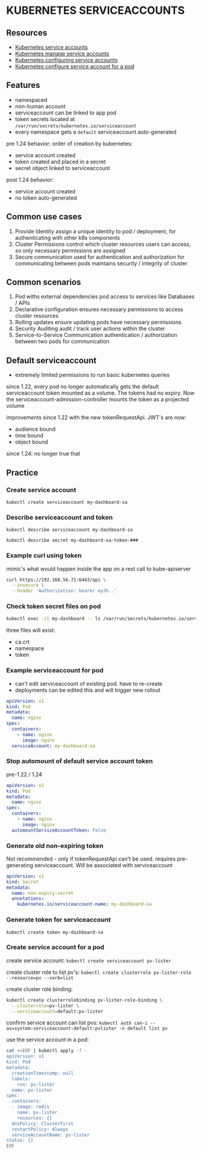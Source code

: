 # KUBERNETES SERVICEACCOUNTS

## Resources
- [Kubernetes service accounts](https://kubernetes.io/docs/concepts/security/service-accounts/)
- [Kubernetes manage service accounts](https://kubernetes.io/docs/reference/access-authn-authz/service-accounts-admin/)
- [Kubernetes configuring service accounts](https://kubernetes.io/docs/tasks/configure-pod-container/configure-service-account/)
- [Kubernetes configure service account for a pod](https://kubernetes.io/docs/tasks/configure-pod-container/configure-service-account/)

## Features

- namespaced
- non-human account
- serviceaccount can be linked to app pod
- token secrets located at `/var/run/secrets/kubernetes.io/serviceaccount`
- every namespace gets a `default` serviceaccount auto-generated

pre 1.24 behavior: order of creation by kubernetes:
- service account created
- token created and placed in a secret
- secret object linked to serviceaccount

post 1.24 behavior:
- service account created
- no token auto-generated

## Common use cases

1. Provide Identity
assign a unique identity to pod / deployment, for authenticating with other k8s components
2. Cluster Permissions
control which cluster resources users can access, so only necessary permissions are assigned
3. Secure communication
used for authentication and authorization for communicating between pods
maintains security / integrity of cluster


## Common scenarios
1. Pod withs external dependencies
pod access to services like Databases / APIs
2. Declarative configuration
ensures necessary permissions to access cluster resources
3. Rolling updates
ensure updating pods have necessary permissions
4. Security Auditing
audit / track user actions within the cluster
5. Service-to-Service Communication
authentication / authorization between two pods for communication

## Default serviceaccount
- extremely limited permissions to run basic kubernetes queries

since 1.22, every pod no longer automatically gets the default serviceaccount token mounted as a volume.
The tokens had no expiry. Now the serviceaccount-admission-controller mounts the token as a projected volume

improvements since 1.22 with the new tokenRequestApi. JWT's are now:
- audience bound
- time bound
- object bound

since 1.24: no longer true that 

## Practice

### Create service account

`kubectl create serviceaccount my-dashboard-sa`

### Describe serviceaccount and token

`kubectl describe serviceaccount my-dashboard-sa`

`kubectl describe secret my-dashboard-sa-token-###`

### Example curl using token
mimic's what would happen inside the app on a rest call to kube-apiserver

```sh
curl https://192.168.56.71:6443/api \
  --insecure \
  --header 'Authorization: bearer eyJh..'
```

### Check token secret files on pod
```sh
kubectl exec -it my-dashboard -- ls /var/run/secrets/kubernetes.io/serviceaccount
```
three files will exist:
- ca.crt
- namespace
- token

### Example serviceaccount for pod
- can't edit serviceaccount of existing pod. have to re-create
- deployments can be edited this and will trigger new rollout

```yml
apiVersion: v1
kind: Pod
metadata:
  name: nginx
spec:
  containers:
    - name: nginx
      image: nginx
  serviceAccount: my-dashboard-sa
```

### Stop automount of default service account token
pre-1.22 / 1.24

```yml
apiVersion: v1
kind: Pod
metadata:
  name: nginx
spec:
  containers:
    - name: nginx
      image: nginx
  automountServiceAccountToken: false
```

### Generate old non-expiring token
Not recommended - only if tokenRequestApi can't be used.
requires pre-generating serviceaccount. Will be associated with serviceaccount

```yml
apiVersion: v1
kind: Secret
metadata:
  name: non-expiry-secret
  annotations:
    kubernetes.io/serviceaccount-name: my-dashboard-sa
```

### Generate token for serviceaccount

`kubectl create token my-dashboard-sa`

### Create service account for a pod

create service account:
`kubectl create serviceaccount pv-lister`

create cluster role to list pv's:
`kubectl create clusterrole pv-lister-role --resource=pv --verb=list`

create cluster role binding:
```bash
kubectl create clusterrolebinding pv-lister-role-binding \
  --clusterrole=pv-lister \
  --serviceaccount=default:pv-lister 
```

confirm service account can list pvs:
`kubectl auth can-i --as=system:serviceaccount:default:pvlister -n default list pv`

use the service account in a pod:
```bash
cat <<EOF | kubectl apply -f -
apiVersion: v1 
kind: Pod 
metadata: 
  creationTimestamp: null 
  labels: 
    run: pv-lister 
  name: pv-lister 
spec: 
  containers: 
  - image: redis 
    name: pv-lister
    resources: {} 
  dnsPolicy: ClusterFirst 
  restartPolicy: Always 
  serviceAccountName: pv-lister
status: {}
EOF